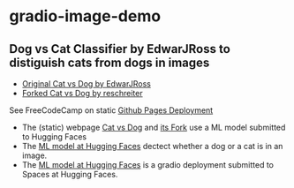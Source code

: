 # gradio-image-demo 

## Dog vs Cat Classifier by EdwarJRoss to distiguish cats from dogs in images

- [Original Cat vs Dog by EdwarJRoss](https://edwardjross.github.io/gradio-image-demo/)
- [Forked Cat vs Dog by reschreiter](https://reschreiter.github.io/gradio-image-demo/) 

See FreeCodeCamp on static [Github Pages Deployment](https://www.freecodecamp.org/news/publish-your-website-netlify-github/)

- The (static) webpage [Cat vs Dog](https://edwardjross.github.io/gradio-image-demo/) and [its Fork](https://reschreiter.github.io/gradio-image-demo/) use a ML model submitted to Hugging Faces
- The [ML model at Hugging Faces](https://huggingface.co/spaces/jph00/testing) dectect whether a dog or a cat is in an image.
- The [ML model at Hugging Faces](https://huggingface.co/spaces/jph00/testing) is a gradio deployment submitted to Spaces at Hugging Faces.

